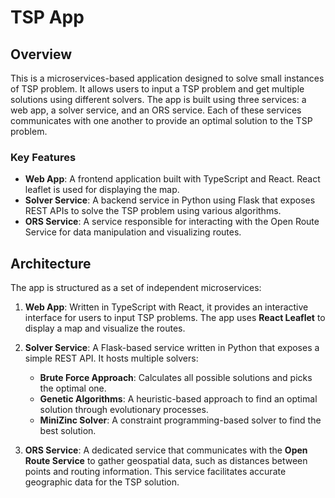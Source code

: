# TSP App


## Overview

This is a microservices-based application designed to solve small instances of TSP problem. It allows users to input a TSP problem and get multiple solutions using different solvers. The app is built using three services: a web app, a solver service, and an ORS service. Each of these services communicates with one another to provide an optimal solution to the TSP problem.

### Key Features
- **Web App**: A frontend application built with TypeScript and React. React leaflet is used for displaying the map.
- **Solver Service**: A backend service in Python using Flask that exposes REST APIs to solve the TSP problem using various algorithms.
- **ORS Service**: A service responsible for interacting with the Open Route Service for data manipulation and visualizing routes.

## Architecture

The app is structured as a set of independent microservices:
1. **Web App**: Written in TypeScript with React, it provides an interactive interface for users to input TSP problems. The app uses **React Leaflet** to display a map and visualize the routes.
   
2. **Solver Service**: A Flask-based service written in Python that exposes a simple REST API. It hosts multiple solvers:
   - **Brute Force Approach**: Calculates all possible solutions and picks the optimal one.
   - **Genetic Algorithms**: A heuristic-based approach to find an optimal solution through evolutionary processes.
   - **MiniZinc Solver**: A constraint programming-based solver to find the best solution.
   
3. **ORS Service**: A dedicated service that communicates with the **Open Route Service** to gather geospatial data, such as distances between points and routing information. This service facilitates accurate geographic data for the TSP solution.
